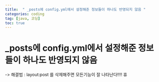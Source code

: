 ```yaml
---
title:  " _posts에 config.yml에서 설정해준 정보들이 하나도 반영되지 않음 "
categories: coding
tag: [java, 코딩] 
toc: true
---
```


# _posts에 config.yml에서 설정해준 정보들이 하나도 반영되지 않음 
-> 해결법 : layout:post 를 삭제해주면 모든기능이 잘 나타난다!!!! 휴 
